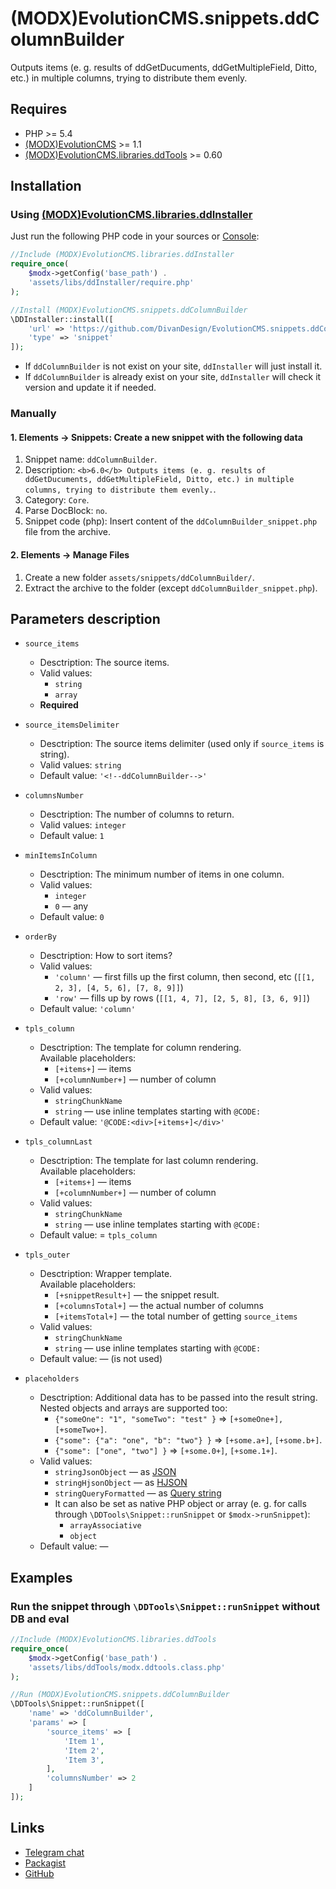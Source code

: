 # (MODX)EvolutionCMS.snippets.ddColumnBuilder

Outputs items (e. g. results of ddGetDucuments, ddGetMultipleField, Ditto, etc.) in multiple columns, trying to distribute them evenly.


## Requires

* PHP >= 5.4
* [(MODX)EvolutionCMS](https://github.com/evolution-cms/evolution) >= 1.1
* [(MODX)EvolutionCMS.libraries.ddTools](http://code.divandesign.ru/modx/ddtools) >= 0.60


## Installation


### Using [(MODX)EvolutionCMS.libraries.ddInstaller](https://github.com/DivanDesign/EvolutionCMS.libraries.ddInstaller)

Just run the following PHP code in your sources or [Console](https://github.com/vanchelo/MODX-Evolution-Ajax-Console):

```php
//Include (MODX)EvolutionCMS.libraries.ddInstaller
require_once(
	$modx->getConfig('base_path') .
	'assets/libs/ddInstaller/require.php'
);

//Install (MODX)EvolutionCMS.snippets.ddColumnBuilder
\DDInstaller::install([
	'url' => 'https://github.com/DivanDesign/EvolutionCMS.snippets.ddColumnBuilder',
	'type' => 'snippet'
]);
```

* If `ddColumnBuilder` is not exist on your site, `ddInstaller` will just install it.
* If `ddColumnBuilder` is already exist on your site, `ddInstaller` will check it version and update it if needed.


### Manually


#### 1. Elements → Snippets: Create a new snippet with the following data

1. Snippet name: `ddColumnBuilder`.
2. Description: `<b>6.0</b> Outputs items (e. g. results of ddGetDucuments, ddGetMultipleField, Ditto, etc.) in multiple columns, trying to distribute them evenly.`.
3. Category: `Core`.
4. Parse DocBlock: `no`.
5. Snippet code (php): Insert content of the `ddColumnBuilder_snippet.php` file from the archive.


#### 2. Elements → Manage Files

1. Create a new folder `assets/snippets/ddColumnBuilder/`.
2. Extract the archive to the folder (except `ddColumnBuilder_snippet.php`).


## Parameters description

* `source_items`
	* Desctription: The source items.
	* Valid values:
		* `string`
		* `array`
	* **Required**
	
* `source_itemsDelimiter`
	* Desctription: The source items delimiter (used only if `source_items` is string).
	* Valid values: `string`
	* Default value: `'<!--ddColumnBuilder-->'`
	
* `columnsNumber`
	* Desctription: The number of columns to return.
	* Valid values: `integer`
	* Default value: `1`
	
* `minItemsInColumn`
	* Desctription: The minimum number of items in one column.
	* Valid values:
		* `integer`
		* `0` — any
	* Default value: `0`
	
* `orderBy`
	* Desctription: How to sort items?
	* Valid values:
		* `'column'` — first fills up the first column, then second, etc (`[[1, 2, 3], [4, 5, 6], [7, 8, 9]]`)
		* `'row'` — fills up by rows (`[[1, 4, 7], [2, 5, 8], [3, 6, 9]]`)
	* Default value: `'column'`
	
* `tpls_column`
	* Desctription: The template for column rendering.  
		Available placeholders:
		* `[+items+]` — items
		* `[+columnNumber+]` — number of column
	* Valid values:
		* `stringChunkName`
		* `string` — use inline templates starting with `@CODE:`
	* Default value: `'@CODE:<div>[+items+]</div>'`
	
* `tpls_columnLast`
	* Desctription: The template for last column rendering.  
		Available placeholders:
		* `[+items+]` — items
		* `[+columnNumber+]` — number of column
	* Valid values:
		* `stringChunkName`
		* `string` — use inline templates starting with `@CODE:`
	* Default value: = `tpls_column`
	
* `tpls_outer`
	* Desctription: Wrapper template.  
		Available placeholders:
		* `[+snippetResult+]` — the snippet result.
		* `[+columnsTotal+]` — the actual number of columns
		* `[+itemsTotal+]` — the total number of getting `source_items`
	* Valid values:
		* `stringChunkName`
		* `string` — use inline templates starting with `@CODE:`
	* Default value: — (is not used)
	
* `placeholders`
	* Desctription:
		Additional data has to be passed into the result string.  
		Nested objects and arrays are supported too:
		* `{"someOne": "1", "someTwo": "test" }` => `[+someOne+], [+someTwo+]`.
		* `{"some": {"a": "one", "b": "two"} }` => `[+some.a+]`, `[+some.b+]`.
		* `{"some": ["one", "two"] }` => `[+some.0+]`, `[+some.1+]`.
	* Valid values:
		* `stringJsonObject` — as [JSON](https://en.wikipedia.org/wiki/JSON)
		* `stringHjsonObject` — as [HJSON](https://hjson.github.io/)
		* `stringQueryFormatted` — as [Query string](https://en.wikipedia.org/wiki/Query_string)
		* It can also be set as native PHP object or array (e. g. for calls through `\DDTools\Snippet::runSnippet` or `$modx->runSnippet`):
			* `arrayAssociative`
			* `object`
	* Default value: —


## Examples


### Run the snippet through `\DDTools\Snippet::runSnippet` without DB and eval

```php
//Include (MODX)EvolutionCMS.libraries.ddTools
require_once(
	$modx->getConfig('base_path') .
	'assets/libs/ddTools/modx.ddtools.class.php'
);

//Run (MODX)EvolutionCMS.snippets.ddColumnBuilder
\DDTools\Snippet::runSnippet([
	'name' => 'ddColumnBuilder',
	'params' => [
		'source_items' => [
			'Item 1',
			'Item 2',
			'Item 3',
		],
		'columnsNumber' => 2
	]
]);
```


## Links

* [Telegram chat](https://t.me/dd_code)
* [Packagist](https://packagist.org/packages/dd/evolutioncms-snippets-ddcolumnbuilder)
* [GitHub](https://github.com/DivanDesign/EvolutionCMS.snippets.ddColumnBuilder)


<link rel="stylesheet" type="text/css" href="https://raw.githack.com/DivanDesign/CSS.ddMarkdown/master/style.min.css" />